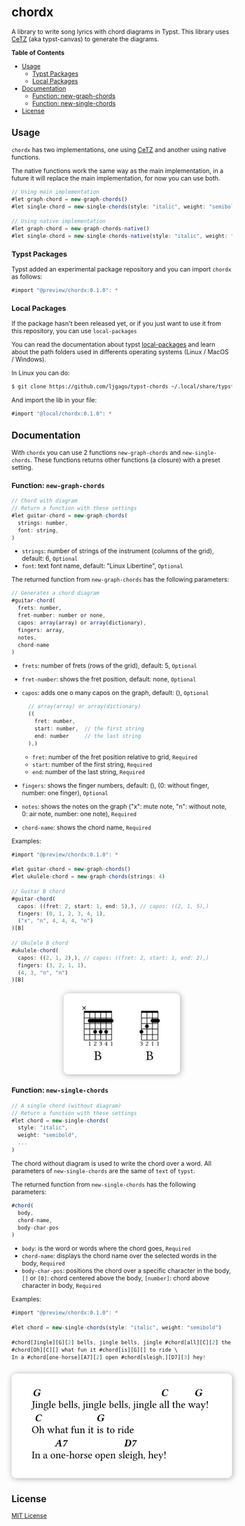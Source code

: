 # chordx

A library to write song lyrics with chord diagrams in Typst. This library uses [CeTZ](https://github.com/johannes-wolf/typst-canvas) (aka typst-canvas) to generate the diagrams.

**Table of Contents**

- [Usage](#usage)
  - [Typst Packages](#typst-packages)
  - [Local Packages](#local-packages)
- [Documentation](#documentation)
  - [Function: new-graph-chords](#function-new-graph-chords)
  - [Function: new-single-chords](#function-new-single-chords)
- [License](#license)

## Usage

`chordx` has two implementations, one using [CeTZ](https://github.com/johannes-wolf/typst-canvas) and another using native functions.

The native functions work the same way as the main implementation, in a future it will replace the main implementation, for now you can use both.

```js
// Using main implementation
#let graph-chord = new-graph-chords()
#let single-chord = new-single-chords(style: "italic", weight: "semibold")

// Using native implementation
#let graph-chord = new-graph-chords-native()
#let single-chord = new-single-chords-native(style: "italic", weight: "semibold")
```

### Typst Packages

Typst added an experimental package repository and you can import `chordx` as follows:

```js
#import "@preview/chordx:0.1.0": *
```

### Local Packages

If the package hasn't been released yet, or if you just want to use it from this repository, you can use `local-packages`

You can read the documentation about typst [local-packages](https://github.com/typst/packages#local-packages) and learn about the path folders used in differents operating systems (Linux / MacOS / Windows).

In Linux you can do:

```sh
$ git clone https://github.com/ljgago/typst-chords ~/.local/share/typst/packages/local/chordx-0.1.0
```

And import the lib in your file:

```js
#import "@local/chordx:0.1.0": *
```

## Documentation

With `chordx` you can use 2 functions `new-graph-chords` and `new-single-chords`. These functions returns other functions (a closure) with a preset setting.

### Function: `new-graph-chords`

```js
// Chord with diagram
// Return a function with these settings
#let guitar-chord = new-graph-chords(
  strings: number,
  font: string,
)
```

- `strings`: number of strings of the instrument (columns of the grid), default: 6, `Optional`
- `font`: text font name, default: "Linux Libertine", `Optional`

The returned function from `new-graph-chords` has the following parameters:

```js
// Generates a chord diagram
#guitar-chord(
  frets: number,
  fret-number: number or none,
  capos: array(array) or array(dictionary),
  fingers: array,
  notes,
  chord-name
)
```

- `frets`: number of frets (rows of the grid), default: 5, `Optional`
- `fret-number`: shows the fret position, default: none, `Optional`
- `capos`: adds one o many capos on the graph, default: (), `Optional`

  ```js
    // array(array) or array(dictionary)
    ((
      fret: number,
      start: number,  // the first string
      end: number     // the last string
    ),)
  ```

  - `fret`: number of the fret position relative to grid, `Required`
  - `start`: number of the first string, `Required`
  - `end`: number of the last string, `Required`

- `fingers`: shows the finger numbers, default: (), (0: without finger, number: one finger), `Optional`
- `notes`: shows the notes on the graph ("x": mute note, "n": without note, 0: air note, number: one note), `Required`
- `chord-name`: shows the chord name, `Required`

Examples:

```js
#import "@preview/chordx:0.1.0": *

#let guitar-chord = new-graph-chords()
#let ukulele-chord = new-graph-chords(strings: 4)

// Guitar B chord
#guitar-chord(
  capos: ((fret: 2, start: 1, end: 5),), // capos: ((2, 1, 5),)
  fingers: (0, 1, 2, 3, 4, 1),
  ("x", "n", 4, 4, 4, "n")
)[B]

// Ukulele B chord
#ukulele-chord(
  capos: ((2, 1, 2),), // capos: ((fret: 2, start: 1, end: 2),)
  fingers: (3, 2, 1, 1),
  (4, 3, "n", "n")
)[B]
```

<h3 align="center">
  <a href="examples/graph-chords.typ">
    <img
      alt="Graph Chord"
      src="examples/graph-chords.svg"
      style="max-width: 100%; width: 200pt; padding: 10px 20px; box-shadow: 1pt 1pt 10pt 0pt #AAAAAA; border-radius: 8pt; box-sizing: border-box; background: white"
    >
  </a>
</h3>

### Function: `new-single-chords`

```js
// A single chord (without diagram)
// Return a function with these settings
#let chord = new-single-chords(
  style: "italic",
  weight: "semibold",
  ...
)
```

The chord without diagram is used to write the chord over a word. All parameters of `new-single-chords` are the same of `text` of `typst`.

The returned function from `new-single-chords` has the following parameters:

```js
#chord(
  body,
  chord-name,
  body-char-pos
)
```

- `body`: is the word or words where the chord goes, `Required`
- `chord-name`: displays the chord name over the selected words in the body, `Required`
- `body-char-pos`: positions the chord over a specific character in the body, `[]` or `[0]`: chord centered above the body, `[number]`: chord above character in body, `Required`

Examples:

```js
#import "@preview/chordx:0.1.0": *

#let chord = new-single-chords(style: "italic", weight: "semibold")

#chord[Jingle][G][2] bells, jingle bells, jingle #chord[all][C][2] the #chord[way!][G][2] \
#chord[Oh][C][] what fun it #chord[is][G][] to ride \
In a #chord[one-horse][A7][2] open #chord[sleigh,][D7][3] hey!
```

<h2 align="center">
  <a href="examples/single-chords.typ">
    <img
      alt="Single Chord"
      src="examples/single-chords.svg"
      style="max-width: 100%; width: 400pt; padding: 10px 20px; box-shadow: 1pt 1pt 10pt 0pt #AAAAAA; border-radius: 8pt; box-sizing: border-box; background: white"
    >
  </a>
</h2>

## License

[MIT License](./LICENSE)
